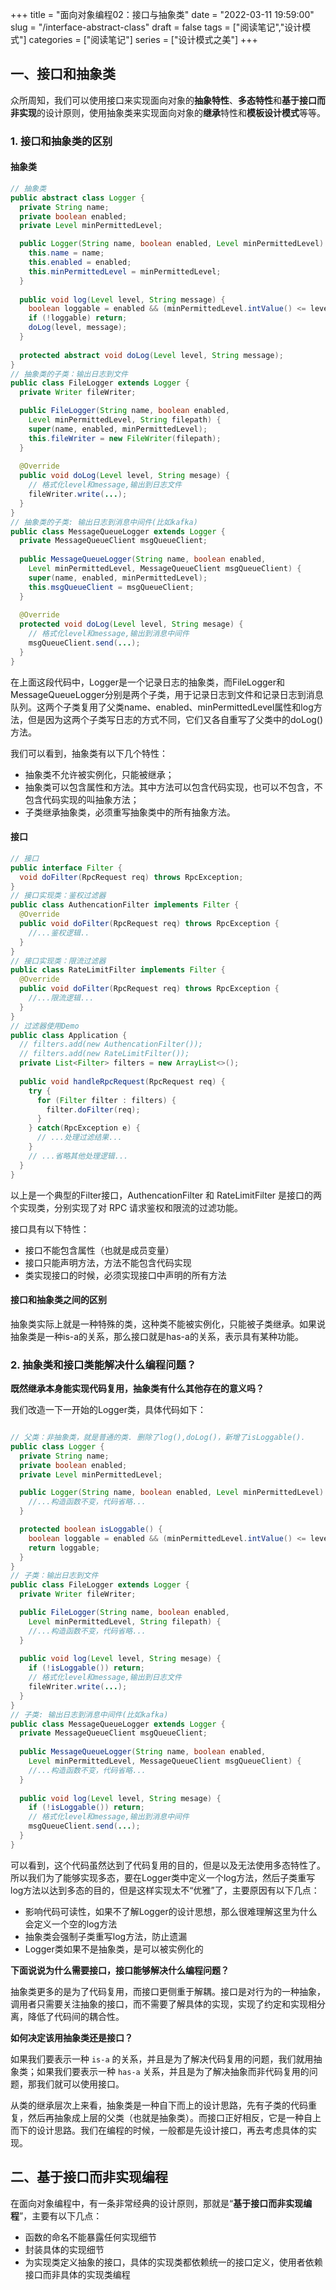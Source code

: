 +++
title = "面向对象编程02：接口与抽象类"
date = "2022-03-11 19:59:00"
slug = "/interface-abstract-class"
draft = false
tags = ["阅读笔记","设计模式"]
categories = ["阅读笔记"]
series = ["设计模式之美"]
+++

## 一、接口和抽象类

众所周知，我们可以使用接口来实现面向对象的**抽象特性**、**多态特性**和**基于接口而非实现**的设计原则，使用抽象类来实现面向对象的**继承**特性和**模板设计模式**等等。

### 1. 接口和抽象类的区别

#### 抽象类

```java
// 抽象类
public abstract class Logger {
  private String name;
  private boolean enabled;
  private Level minPermittedLevel;

  public Logger(String name, boolean enabled, Level minPermittedLevel) {
    this.name = name;
    this.enabled = enabled;
    this.minPermittedLevel = minPermittedLevel;
  }
  
  public void log(Level level, String message) {
    boolean loggable = enabled && (minPermittedLevel.intValue() <= level.intValue());
    if (!loggable) return;
    doLog(level, message);
  }
  
  protected abstract void doLog(Level level, String message);
}
// 抽象类的子类：输出日志到文件
public class FileLogger extends Logger {
  private Writer fileWriter;

  public FileLogger(String name, boolean enabled,
    Level minPermittedLevel, String filepath) {
    super(name, enabled, minPermittedLevel);
    this.fileWriter = new FileWriter(filepath); 
  }
  
  @Override
  public void doLog(Level level, String mesage) {
    // 格式化level和message,输出到日志文件
    fileWriter.write(...);
  }
}
// 抽象类的子类: 输出日志到消息中间件(比如kafka)
public class MessageQueueLogger extends Logger {
  private MessageQueueClient msgQueueClient;
  
  public MessageQueueLogger(String name, boolean enabled,
    Level minPermittedLevel, MessageQueueClient msgQueueClient) {
    super(name, enabled, minPermittedLevel);
    this.msgQueueClient = msgQueueClient;
  }
  
  @Override
  protected void doLog(Level level, String mesage) {
    // 格式化level和message,输出到消息中间件
    msgQueueClient.send(...);
  }
}
```

在上面这段代码中，Logger是一个记录日志的抽象类，而FileLogger和MessageQueueLogger分别是两个子类，用于记录日志到文件和记录日志到消息队列。这两个子类复用了父类name、enabled、minPermittedLevel属性和log方法，但是因为这两个子类写日志的方式不同，它们又各自重写了父类中的doLog()方法。

我们可以看到，抽象类有以下几个特性：

- 抽象类不允许被实例化，只能被继承；
- 抽象类可以包含属性和方法。其中方法可以包含代码实现，也可以不包含，不包含代码实现的叫抽象方法；
- 子类继承抽象类，必须重写抽象类中的所有抽象方法。

#### 接口

```java
// 接口
public interface Filter {
  void doFilter(RpcRequest req) throws RpcException;
}
// 接口实现类：鉴权过滤器
public class AuthencationFilter implements Filter {
  @Override
  public void doFilter(RpcRequest req) throws RpcException {
    //...鉴权逻辑..
  }
}
// 接口实现类：限流过滤器
public class RateLimitFilter implements Filter {
  @Override
  public void doFilter(RpcRequest req) throws RpcException {
    //...限流逻辑...
  }
}
// 过滤器使用Demo
public class Application {
  // filters.add(new AuthencationFilter());
  // filters.add(new RateLimitFilter());
  private List<Filter> filters = new ArrayList<>();
  
  public void handleRpcRequest(RpcRequest req) {
    try {
      for (Filter filter : filters) {
        filter.doFilter(req);
      }
    } catch(RpcException e) {
      // ...处理过滤结果...
    }
    // ...省略其他处理逻辑...
  }
}
```

以上是一个典型的Filter接口，AuthencationFilter 和 RateLimitFilter 是接口的两个实现类，分别实现了对 RPC 请求鉴权和限流的过滤功能。

接口具有以下特性：

- 接口不能包含属性（也就是成员变量）
- 接口只能声明方法，方法不能包含代码实现
- 类实现接口的时候，必须实现接口中声明的所有方法

#### 接口和抽象类之间的区别

抽象类实际上就是一种特殊的类，这种类不能被实例化，只能被子类继承。如果说抽象类是一种is-a的关系，那么接口就是has-a的关系，表示具有某种功能。





### 2. 抽象类和接口类能解决什么编程问题？

**既然继承本身能实现代码复用，抽象类有什么其他存在的意义吗？**

我们改造一下一开始的Logger类，具体代码如下：

```java

// 父类：非抽象类，就是普通的类. 删除了log(),doLog()，新增了isLoggable().
public class Logger {
  private String name;
  private boolean enabled;
  private Level minPermittedLevel;

  public Logger(String name, boolean enabled, Level minPermittedLevel) {
    //...构造函数不变，代码省略...
  }

  protected boolean isLoggable() {
    boolean loggable = enabled && (minPermittedLevel.intValue() <= level.intValue());
    return loggable;
  }
}
// 子类：输出日志到文件
public class FileLogger extends Logger {
  private Writer fileWriter;

  public FileLogger(String name, boolean enabled,
    Level minPermittedLevel, String filepath) {
    //...构造函数不变，代码省略...
  }
  
  public void log(Level level, String mesage) {
    if (!isLoggable()) return;
    // 格式化level和message,输出到日志文件
    fileWriter.write(...);
  }
}
// 子类: 输出日志到消息中间件(比如kafka)
public class MessageQueueLogger extends Logger {
  private MessageQueueClient msgQueueClient;
  
  public MessageQueueLogger(String name, boolean enabled,
    Level minPermittedLevel, MessageQueueClient msgQueueClient) {
    //...构造函数不变，代码省略...
  }
  
  public void log(Level level, String mesage) {
    if (!isLoggable()) return;
    // 格式化level和message,输出到消息中间件
    msgQueueClient.send(...);
  }
}
```

可以看到，这个代码虽然达到了代码复用的目的，但是以及无法使用多态特性了。所以我们为了能够实现多态，要在Logger类中定义一个log方法，然后子类重写log方法以达到多态的目的，但是这样实现太不“优雅”了，主要原因有以下几点：

- 影响代码可读性，如果不了解Logger的设计思想，那么很难理解这里为什么会定义一个空的log方法
- 抽象类会强制子类重写log方法，防止遗漏
- Logger类如果不是抽象类，是可以被实例化的

**下面说说为什么需要接口，接口能够解决什么编程问题？**

抽象类更多的是为了代码复用，而接口更侧重于解耦。接口是对行为的一种抽象，调用者只需要关注抽象的接口，而不需要了解具体的实现，实现了约定和实现相分离，降低了代码间的耦合性。



**如何决定该用抽象类还是接口？**

如果我们要表示一种 `is-a` 的关系，并且是为了解决代码复用的问题，我们就用抽象类；如果我们要表示一种 `has-a` 关系，并且是为了解决抽象而非代码复用的问题，那我们就可以使用接口。



从类的继承层次上来看，抽象类是一种自下而上的设计思路，先有子类的代码重复，然后再抽象成上层的父类（也就是抽象类）。而接口正好相反，它是一种自上而下的设计思路。我们在编程的时候，一般都是先设计接口，再去考虑具体的实现。


## 二、基于接口而非实现编程
在面向对象编程中，有一条非常经典的设计原则，那就是“**基于接口而非实现编程**”，主要有以下几点：

- 函数的命名不能暴露任何实现细节
- 封装具体的实现细节
- 为实现类定义抽象的接口，具体的实现类都依赖统一的接口定义，使用者依赖接口而非具体的实现类编程
